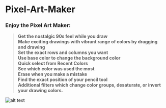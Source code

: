 # Pixel-Art-Maker
### Enjoy the Pixel Art Maker:
> **Get the nostalgic 90s feel while you draw** <br/>
> **Make exciting drawings with vibrant range of colors by dragging and drawing** <br/>
> **Set the exact rows and columns you want** <br/>
> **Use base color to change the background color** <br/>
> **Quick select from Recent Colors** <br/>
> **See which color was used the most** <br/>
> **Erase when you make a mistake** <br/>
> **Find the exact position of your pencil tool** <br/>
> **Additional filters which change color groups, desaturate, or invert your drawing colors.** <br/>

![alt text](https://raw.githubusercontent.com/sidinsomniac/Pixel-Art-Maker/master/Pixel-Art-Maker/snoopy.jpg)

